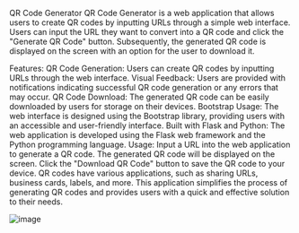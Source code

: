 QR Code Generator
QR Code Generator is a web application that allows users to create QR codes by inputting URLs through a simple web interface. Users can input the URL they want to convert into a QR code and click the "Generate QR Code" button. Subsequently, the generated QR code is displayed on the screen with an option for the user to download it.

Features:
QR Code Generation: Users can create QR codes by inputting URLs through the web interface.
Visual Feedback: Users are provided with notifications indicating successful QR code generation or any errors that may occur.
QR Code Download: The generated QR code can be easily downloaded by users for storage on their devices.
Bootstrap Usage: The web interface is designed using the Bootstrap library, providing users with an accessible and user-friendly interface.
Built with Flask and Python: The web application is developed using the Flask web framework and the Python programming language.
Usage:
Input a URL into the web application to generate a QR code.
The generated QR code will be displayed on the screen.
Click the "Download QR Code" button to save the QR code to your device.
QR codes have various applications, such as sharing URLs, business cards, labels, and more. This application simplifies the process of generating QR codes and provides users with a quick and effective solution to their needs.


![image](https://github.com/chtklc/QR-Code-Generator/assets/149814348/509fba83-ff34-4826-8280-5ae4a8c0c890)
